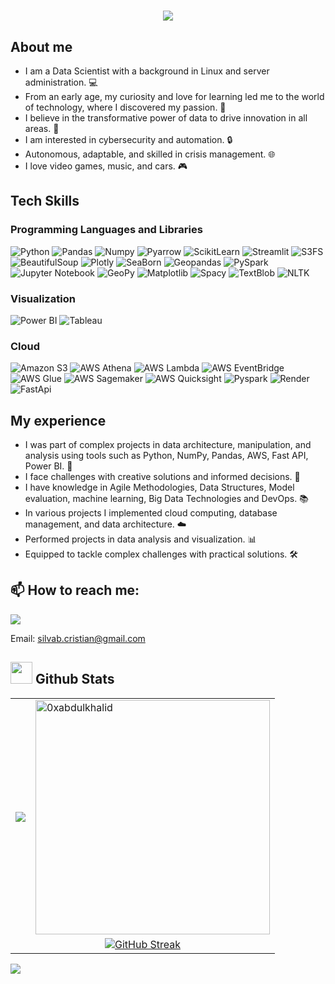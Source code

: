 <h1 align="center">
  <a href="https://git.io/typing-svg">
    <img src="https://readme-typing-svg.herokuapp.com/?lines=Hello,+There!+👋;I+am+Cristian+Silva;Data+Scientist!&center=true&size=30">
  </a>
</h1>

## About me
- I am a Data Scientist with a background in Linux and server administration.  💻  
- From an early age, my curiosity and love for learning led me to the world of technology, where I discovered my passion. 🌟
- I believe in the transformative power of data to drive innovation in all areas. 🚀
- I am interested in cybersecurity and automation. 🔒
- Autonomous, adaptable, and skilled in crisis management. 🌐
- I love video games, music, and cars. 🎮
       
## Tech Skills

### Programming Languages and Libraries 
![Python](https://img.shields.io/badge/Python-black?style=flat&logo=python)
![Pandas](https://img.shields.io/badge/Pandas-black?style=flat&logo=pandas)
![Numpy](https://img.shields.io/badge/Numpy-black?style=flat&logo=Numpy)
![Pyarrow](https://img.shields.io/badge/Pyarrow-black?style=flat&logo=python&logoColor=white)
![ScikitLearn](https://img.shields.io/badge/ScikitLearn-black?style=flat&logo=Scikit-Learn)
![Streamlit](https://img.shields.io/badge/Streamlit-black?style=flat&logo=streamlit)
![S3FS](https://img.shields.io/badge/S3FS-black?style=flat&logo=AMAZON%20S3&logoColor=white)
![BeautifulSoup](https://img.shields.io/badge/BeautifulSoup-black?style=flat&logo=coffeescript)
![Plotly](https://img.shields.io/badge/Plotly-black?style=flat&logo=plotly)
![SeaBorn](https://img.shields.io/badge/Seaborn-black?style=flat&logo=Seaborn)
![Geopandas](https://img.shields.io/badge/Geopandas-black?style=flat&logo=Geopandas)
![PySpark](https://img.shields.io/badge/PySpark-black?style=flat&logo=PySpark)
![Jupyter Notebook](https://img.shields.io/badge/Jupyter%20Notebook-black?style=flat&logo=Jupyter%20Notebook)
![GeoPy](https://img.shields.io/badge/GeoPy-black?style=flat&logo=GeoPy)
![Matplotlib](https://img.shields.io/badge/Matplotlib-black?style=flat&logo=Matplotlib)
![Spacy](https://img.shields.io/badge/Spacy-black?style=flat&logo=Spacy)
![TextBlob](https://img.shields.io/badge/Textblob-black?style=flat&logo=TextBlob)
![NLTK](https://img.shields.io/badge/NLTK-black?style=flat&logo=NLTK)
 
### Visualization
![Power BI](https://img.shields.io/badge/Power%20BI-black?style=flat&logo=Power%20bi)
![Tableau](https://img.shields.io/badge/Tableau-black?style=flat&logo=Tableau)

### Cloud 
![Amazon S3](https://img.shields.io/badge/AWS%20S3-black?style=flat&logo=Amazon%20S3)
![AWS Athena](https://img.shields.io/badge/AWS%20Athena-black?style=flat&logo=Amazon%20AWS&logoColor=purple)
![AWS Lambda](https://img.shields.io/badge/AWS%20Lambda-black?style=flat&logo=AWS%20lambda)
![AWS EventBridge](https://img.shields.io/badge/AWS%20EventBridge-black?style=flat&logo=aws%20lambda&logoColor=%20pink)
![AWS Glue](https://img.shields.io/badge/AWS%20Glue-black?style=flat&logo=AWS%20OrganizationS&logoColor=blue)
![AWS Sagemaker](https://img.shields.io/badge/AWS%20Sagemaker-black?style=flat&logo=AmazonAWS&logoColor=green)
![AWS Quicksight](https://img.shields.io/badge/AWS%20Quicksight-black?style=flat&logo=AmazonAWS&logoColor=yellow)
![Pyspark](https://img.shields.io/badge/Pyspark-black?style=flat&logo=apache%20spark)
![Render](https://img.shields.io/badge/Render-black?style=flat&logo=RENDER)
![FastApi](https://img.shields.io/badge/FastApi-black?style=flat&logo=FastApi)


## My experience

- I was part of complex projects in data architecture, manipulation, and analysis using tools such as Python, NumPy, Pandas, AWS, Fast API, Power BI. 🚀 
- I face challenges with creative solutions and informed decisions.  🎨 
- I have knowledge in Agile Methodologies, Data Structures, Model evaluation, machine learning, Big Data Technologies and DevOps. 📚
- In various projects I implemented cloud computing, database management, and data architecture. ☁️ 
- Performed projects in data analysis and visualization. 📊 
- Equipped to tackle complex challenges with practical solutions. 🛠️ 
  
## 📫 How to reach me:

[![](https://img.shields.io/badge/linkedin-0a66c2)](https://www.linkedin.com/in/cristian-silva-4432a7280/)

Email: silvab.cristian@gmail.com

## <img src="https://media.giphy.com/media/iY8CRBdQXODJSCERIr/giphy.gif" width="35"><b> Github Stats </b>
<div align="center">
  <table>
    <tr>
      <td>
        <a href="https://github.com/CristianSilvaB">
          <img align="center" src="https://github-readme-stats.vercel.app/api?username=CristianSilvaB&theme=dark&show_icons=true&count_private=true" />
        </a>
      </td>
      <td>
        <a href="https://github.com/CristianSilvaB">
          <img src="https://github-readme-stats.vercel.app/api/top-langs?username=CristianSilvaB&show_icons=true&locale=en&layout=compact&line_height=20&&theme=dark" width="375" alt="0xabdulkhalid"/>
        </a>
      </td>
    </tr>
    <tr>
      <td colspan="2" align="center">
        <a href="https://git.io/streak-stats">
          <img src="https://github-readme-streak-stats.herokuapp.com?user=CristianSilvaB&theme=dark&hide_border=true&exclude_days=flase" alt="GitHub Streak" />
        </a>
      </td>
    </tr>
  </table>

  <p align="left"> <img src="https://komarev.com/ghpvc/?username=CristianSilvaB&label=Profile%20views&style=flat"  />

</div>
